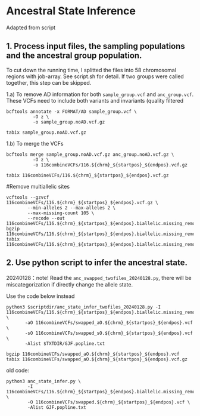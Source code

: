 # Ancestral State Inference
Adapted from script

## 1. Process input files, the sampling populations and the ancestral group population. 
To cut down the running time, I splitted the files into 58 chromosomal regions with job-array. See script.sh for detail.
If two groups were called together, this step can be skipped. 

1.a) To remove AD information for both ```sample_group.vcf``` and ```anc_group.vcf```. These VCFs need to include both variants and invariants (quality filtered
```
bcftools annotate -x FORMAT/AD sample_group.vcf \
          -O z \
          -o sample_group.noAD.vcf.gz

tabix sample_group.noAD.vcf.gz
```

1.b) To merge the VCFs

```
bcftools merge sample_group.noAD.vcf.gz anc_group.noAD.vcf.gz \
          -O z \
          -o 116combineVCFs/116.${chrm}_${startpos}_${endpos}.vcf.gz

tabix 116combineVCFs/116.${chrm}_${startpos}_${endpos}.vcf.gz
```
#Remove multiallelic sites

```
vcftools --gzvcf 116combineVCFs/116.${chrm}_${startpos}_${endpos}.vcf.gz \
        --min-alleles 2 --max-alleles 2 \
        --max-missing-count 105 \
        --recode --out 116combineVCFs/116.${chrm}_${startpos}_${endpos}.biallelic.missing_removed
bgzip 116combineVCFs/116.${chrm}_${startpos}_${endpos}.biallelic.missing_removed.recode.vcf
tabix 116combineVCFs/116.${chrm}_${startpos}_${endpos}.biallelic.missing_removed.recode.vcf.gz

```
## 2. Use python script to infer the ancestral state. 
20240128：note! Read the ```anc_swapped_twofiles_20240128.py```, there will be miscategorization if directly change the allele state. 

Use the code below instead
```
python3 $scriptdir/anc_state_infer_twofiles_20240128.py -I 116combineVCFs/116.${chrm}_${startpos}_${endpos}.biallelic.missing_removed.recode.vcf.gz \
       -aO 116combineVCFs/swapped_aO.${chrm}_${startpos}_${endpos}.vcf \
       -sO 116combineVCFs/swapped_sO.${chrm}_${startpos}_${endpos}.vcf \
       -Alist $TXTDIR/GJF.popline.txt

bgzip 116combineVCFs/swapped_aO.${chrm}_${startpos}_${endpos}.vcf
tabix 116combineVCFs/swapped_aO.${chrm}_${startpos}_${endpos}.vcf.gz
```


old code:
```
python3 anc_state_infer.py \
        -I 116combineVCFs/116.${chrm}_${startpos}_${endpos}.biallelic.missing_removed.recode.vcf.gz \
        -O 116combineVCFs/swapped.${chrm}_${startpos}_${endpos}.vcf \
        -Alist GJF.popline.txt
```
